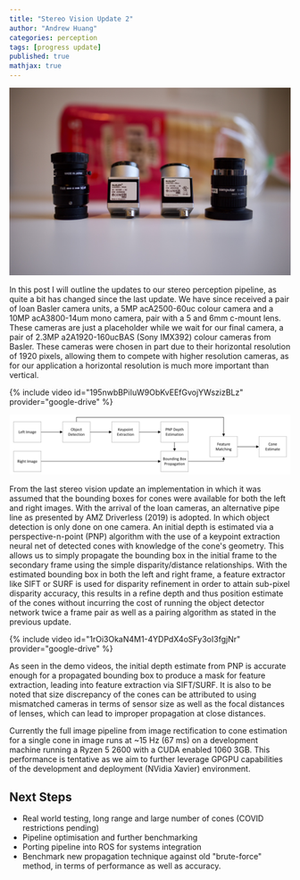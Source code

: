 ```yaml
---
title: "Stereo Vision Update 2"
author: "Andrew Huang"
categories: perception
tags: [progress update]
published: true
mathjax: true
---
```


![Basler Cameras](/assets/img/stereo-2/header.jpeg "Basler Cameras")

In this post I will outline the updates to our stereo perception pipeline, as quite a bit has changed since the last update. We have since received a pair of loan Basler camera units, a 5MP acA2500-60uc colour camera and a 10MP acA3800-14um mono camera, pair with a 5 and 6mm c-mount lens. These cameras are just a placeholder while we wait for our final camera, a pair of 2.3MP a2A1920-160ucBAS (Sony IMX392) colour cameras from Basler. These cameras were chosen in part due to their horizontal resolution of 1920 pixels, allowing them to compete with higher resolution cameras, as for our application a horizontal resolution is much more important than vertical.

{% include video id="195nwbBPiIuW9ObKvEEfGvojYWszizBLz" provider="google-drive" %}

![New Pipeline](/assets/img/stereo-2/Pipeline.png "New Pipeline")

From the last stereo vision update an implementation in which it was assumed that the bounding boxes for cones were available for both the left and right images. With the arrival of the loan cameras, an alternative pipe line as presented by AMZ Driverless (2019) is adopted. In which object detection is only done on one camera. An initial depth is estimated via a perspective-n-point (PNP) algorithm with the use of a keypoint extraction neural net of detected cones with knowledge of the cone's geometry. This allows us to simply propagate the bounding box in the initial frame to the secondary frame using the simple disparity/distance relationships. With the estimated bounding box in both the left and right frame, a feature extractor like SIFT or SURF is used for disparity refinement in order to attain sub-pixel disparity accuracy, this results in a refine depth and thus position estimate of the cones without incurring the cost of running the object detector network twice a frame pair as well as a pairing algorithm as stated in the previous update.

{% include video id="1rOi3OkaN4M1-4YDPdX4oSFy3oI3fgjNr" provider="google-drive" %}

As seen in the demo videos, the initial depth estimate from PNP is accurate enough for a propagated bounding box to produce a mask for feature extraction, leading into feature extraction via SIFT/SURF. It is also to be noted that size discrepancy of the cones can be attributed to using mismatched cameras in terms of sensor size as well as the focal distances of lenses, which can lead to improper propagation at close distances.

Currently the full image pipeline from image rectification to cone estimation for a single cone in image runs at ~15 Hz (67 ms) on a development machine running a Ryzen 5 2600 with a CUDA enabled 1060 3GB. This performance is tentative as we aim to further leverage GPGPU capabilities of the development and deployment (NVidia Xavier) environment.

## Next Steps
- Real world testing, long range and large number of cones (COVID restrictions pending)
- Pipeline optimisation and further benchmarking
- Porting pipeline into ROS for systems integration
- Benchmark new propagation technique against old "brute-force" method, in terms of performance as well as accuracy.